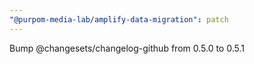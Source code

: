 ```yaml
---
"@purpom-media-lab/amplify-data-migration": patch
---
```


Bump @changesets/changelog-github from 0.5.0 to 0.5.1
